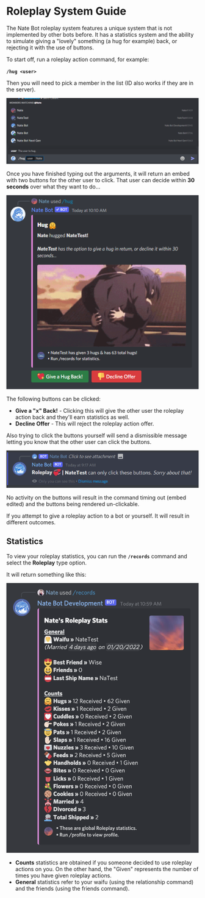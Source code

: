 # Roleplay System Guide
The Nate Bot roleplay system features a unique system that is not implemented by other bots before. It has a statistics system and the ability to simulate giving a "lovely" something (a hug for example) back, or rejecting it with the use of buttons.

To start off, run a roleplay action command, for example:

**`/hug <user>`**

Then you will need to pick a member in the list (ID also works if they are in the server).

![Give Prep command](./images/give-command-preparation.png)

Once you have finished typing out the arguments, it will return an embed with two buttons for the other user to click. That user can decide within **30 seconds** over what they want to do...

![Give Command Result](./images/give-command-result.png)

The following buttons can be clicked:
- **Give a "x" Back!** - Clicking this will give the other user the roleplay action back and they'll earn statistics as well.
- **Decline Offer** - This will reject the roleplay action offer.

Also trying to click the buttons yourself will send a dismissible message letting you know that the other user can click the buttons.

![Wrong User](./images/buttons-wronguser.png)

No activity on the buttons will result in the command timing out (embed edited) and the buttons being rendered un-clickable.

If you attempt to give a roleplay action to a bot or yourself. It will result in different outcomes.

## Statistics
To view your roleplay statistics, you can run the **`/records`** command and select the **Roleplay** type option.

It will return something like this:

![Roleplay Stats](./images/roleplay-stats.png)

- **Counts** statistics are obtained if you someone decided to use roleplay actions on you. On the other hand, the "Given" represents the number of times you have given roleplay actions.
- **General** statistics refer to your waifu (using the relationship command) and the friends (using the friends command).